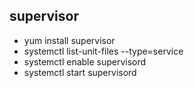 ## supervisor

* yum install supervisor
* systemctl list-unit-files --type=service
* systemctl enable supervisord
* systemctl start supervisord